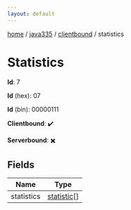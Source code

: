 ```yaml
---
layout: default
---
```


[home](/)  /  [java335](/protocol/java335)  /  [clientbound](/protocol/java335/clientbound)  /  statistics

# Statistics

**Id**: 7

**Id** (hex): 07

**Id** (bin): 00000111

**Clientbound**: ✔️

**Serverbound**: ✖️

## Fields

Name | Type
---|---
statistics | [statistic](/protocol/java335/types/statistic)[]

